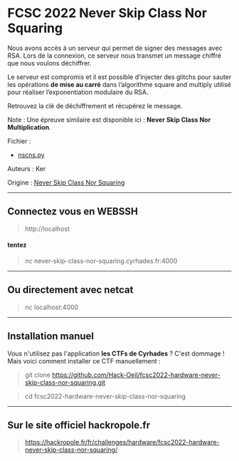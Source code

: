 # FCSC 2022 Never Skip Class Nor Squaring

Nous avons accès à un serveur qui permet de signer des messages avec RSA. Lors de la connexion, ce serveur nous transmet un message chiffré que nous voulons déchiffrer.

Le serveur est compromis et il est possible d’injecter des glitchs pour sauter les opérations **de mise au carré** dans l’algorithme square and multiply utilisé pour réaliser l’exponentiation modulaire du RSA.

Retrouvez la clé de déchiffrement et récupérez le message.

Note : Une épreuve similaire est disponible ici : **Never Skip Class Nor Multiplication**.


Fichier :
- [nscns.py](nscns.py)



Auteurs : Ker

Origine : [Never Skip Class Nor Squaring](https://hackropole.fr/fr/challenges/hardware/fcsc2022-hardware-never-skip-class-nor-squaring/)

-----------

## Connectez vous en WEBSSH
> http://localhost

#### tentez 
> nc never-skip-class-nor-squaring.cyrhades.fr:4000

-----------

## Ou directement avec netcat
> nc localhost:4000


-----------

## Installation manuel
Vous n'utilisez pas l'application **les CTFs de Cyrhades** ? C'est dommage !
Mais voici comment installer ce CTF manuellement :

> git clone https://github.com/Hack-Oeil/fcsc2022-hardware-never-skip-class-nor-squaring.git

> cd fcsc2022-hardware-never-skip-class-nor-squaring


-----------

## Sur le site officiel hackropole.fr
> https://hackropole.fr/fr/challenges/hardware/fcsc2022-hardware-never-skip-class-nor-squaring/